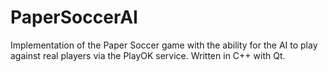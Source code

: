 # PaperSoccerAI
Implementation of the Paper Soccer game with the ability for the AI to play against real players via the PlayOK service. Written in C++ with Qt.
